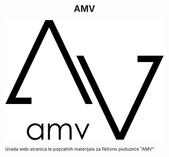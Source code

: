 <div align="center">
<h1>AMV</h1>
 <img src="img/logo.png"/>
</div>
</br>
Izrada web-stranica te popratnih materijala za fiktivno poduzeće "AMV"
